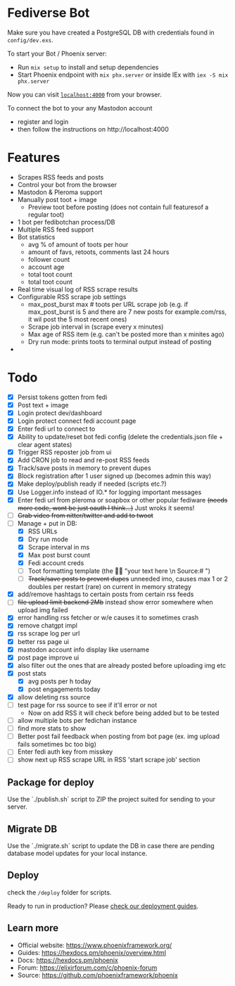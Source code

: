 # Fediverse Bot

Make sure you have created a PostgreSQL DB with credentials found in `config/dev.exs`.

To start your Bot / Phoenix server:

  * Run `mix setup` to install and setup dependencies
  * Start Phoenix endpoint with `mix phx.server` or inside IEx with `iex -S mix phx.server`

Now you can visit [`localhost:4000`](http://localhost:4000) from your browser.

To connect the bot to your any Mastodon account
- register and login
- then follow the instructions on http://localhost:4000

# Features 

- Scrapes RSS feeds and posts
- Control your bot from the browser
- Mastodon & Pleroma support
- Manually post toot + image
  - Preview toot before posting (does not contain full featuresof a regular toot) 
- 1 bot per fedibotchan process/DB
- Multiple RSS feed support
- Bot statistics
  - avg % of amount of toots per hour 
  - amount of favs, retoots, comments last 24 hours 
  - follower count
  - account age
  - total toot count
  - total toot count
- Real time visual log of RSS scrape results
- Configurable RSS scrape job settings
  - max_post_burst max # toots per URL scrape job (e.g. if max_post_burst is 5 and there are 7 new posts for example.com/rss, it wil post the 5 most recent ones)
  - Scrape job interval in (scrape every x minutes)
  - Max age of RSS item (e.g. can't be posted more than x minites ago)
  - Dry run mode: prints toots to terminal output instead of posting
- 

# Todo 

- [x] Persist tokens gotten from fedi
- [x] Post text + image
- [x] Login protect dev/dashboard 
- [x] Login protect connect fedi account page
- [x] Enter fedi url to connect to 
- [x] Ability to update/reset bot fedi config (delete the credentials.json file + clear agent states)
- [x] Trigger RSS reposter job from ui 
- [x] Add CRON job to read and re-post RSS feeds
- [x] Track/save posts in memory to prevent dupes
- [x] Block registration after 1 user signed up (becomes admin this way)
- [x] Make deploy/publish ready if needed (scripts etc.?)
- [x] Use Logger.info instead of IO.* for logging important messages
- [x] Enter fedi url from pleroma or soapbox  or other popular fediware
        ~~(needs more code, wont be just oauth I think...)~~ Just wroks it seems!  
- [ ] ~~Grab video from nitter/twitter and add to twoot~~
- [ ] Manage + put in DB: 
  - [x] RSS URLs
  - [x] Dry run mode
  - [x] Scrape interval in ms
  - [x] Max post burst count
  - [x] Fedi account creds
  - [ ] Toot formatting template (the 🤖💬 "your text here \n Source:# ")
  - [ ] ~~Track/save posts to prevent dupes~~ unneeded imo, causes max 1 or 2 doubles per restart (rare) on current in memory strategy
- [x] add/remove hashtags to certain posts from certain rss feeds
- [ ] ~~file upload limit backend 2Mb~~ instead show error somewhere when upload img failed
- [x] error handling rss fetcher or w/e causes it to sometimes crash
- [x] remove chatgpt impl
- [x] rss scrape log per url
- [x] better rss page ui
- [x] mastodon account info display like username
- [x] post page improve ui
- [x] also filter out the ones that are already posted before uploading img etc 
- [x] post stats
    - [x] avg posts per h today
    - [x] post engagements today
- [x] allow deleting rss source
- [ ] test page for rss source to see if it'll error or not
  - Now on add RSS it will check before being added but to be tested 
- [ ] allow multiple bots per fedichan instance 
- [ ] find more stats to show
- [ ] Better post fail feedback when posting from bot page (ex. img upload fails sometimes bc too big) 
- [ ] Enter fedi auth key from misskey
- [ ] show next up RSS scrape URL in RSS 'start scrape job' section 

## Package for deploy

Use the ´./publish.sh´ script to ZIP the project suited for sending to your server.  

## Migrate DB

Use the ´./migrate.sh´ script to update the DB in case there are pending database model updates for your local instance. 

## Deploy

check the `/deploy` folder for scripts.

Ready to run in production? Please [check our deployment guides](https://hexdocs.pm/phoenix/deployment.html).
## Learn more

  * Official website: https://www.phoenixframework.org/
  * Guides: https://hexdocs.pm/phoenix/overview.html
  * Docs: https://hexdocs.pm/phoenix
  * Forum: https://elixirforum.com/c/phoenix-forum
  * Source: https://github.com/phoenixframework/phoenix

